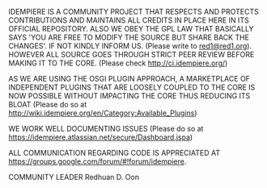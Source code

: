IDEMPIERE IS A COMMUNITY PROJECT THAT RESPECTS AND PROTECTS CONTRIBUTIONS AND MAINTAINS ALL CREDITS IN PLACE HERE IN ITS OFFICIAL REPOSITORY. ALSO WE OBEY THE GPL LAW THAT BASICALLY SAYS 'YOU ARE FREE TO MODIFY THE SOURCE BUT SHARE BACK THE CHANGES'. IF NOT KINDLY INFORM US. (Please write to red1@red1.org).
HOWEVER ALL SOURCE GOES THROUGH STRICT PEER REVIEW BEFORE MAKING IT TO THE CORE. (Please check http://ci.idempiere.org/)

AS WE ARE USING THE OSGI PLUGIN APPROACH, A MARKETPLACE OF INDEPENDENT PLUGINS THAT ARE LOOSELY COUPLED TO THE CORE IS NOW POSSIBLE WITHOUT IMPACTING THE CORE THUS REDUCING ITS BLOAT (Please do so at http://wiki.idempiere.org/en/Category:Available_Plugins)

WE WORK WELL DOCUMENTING ISSUES (Please do so at https://idempiere.atlassian.net/secure/Dashboard.jspa)

ALL COMMUNICATION REGARDING CODE IS APPRECIATED AT https://groups.google.com/forum/#!forum/idempiere.

COMMUNITY LEADER
Redhuan D. Oon 